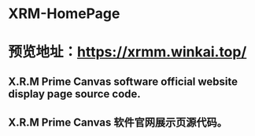# XRM-HomePage
# 预览地址：https://xrmm.winkai.top/
## X.R.M Prime Canvas software official website display page source code.
## X.R.M Prime Canvas 软件官网展示页源代码。
